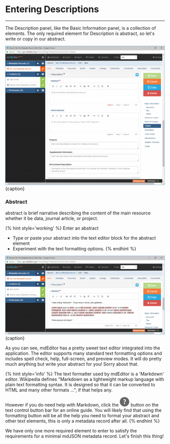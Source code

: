 # Entering Descriptions 
---

The <span class="md-panel">Description</span> panel, like the <span class="md-panel">Basic Information</span> panel, is a collection of elements.  The only required element for <span class="md-panel">Description</span> is <span class="md-element">abstract</span>, so let's write or copy in our abstract.   

![Editing Window - Main - Description Elements](/assets/get-started/edit-window-main-description-1.png){caption}

### Abstract  <i class="fa fa-asterisk required" title="Required"> </i>

<span class="md-element">abstract</span> is brief narrative describing the content of the main resource whether it be data, journal article, or project.

{% hint style='working' %}
  Enter an <span class="md-element">abstract</span>
  * Type or paste your abstract into the text editor block for the <span class="md-element">abstract</span> element
  * Experiment with the text formatting options.
{% endhint %}

![Editing Window - Main - Description Elements](/assets/get-started/edit-window-main-description-2.png){caption}

As you can see, mdEditor has a pretty sweet text editor integrated into the application.  The editor supports many standard text formatting options and includes spell check, help, full-screen, and preview modes.  It will do pretty much anything but write your abstract for you! Sorry about that.  

{% hint style='info' %}
  The text formatter used by mdEditor is a 'Markdown' editor.  Wikipedia defines "Markdown as a lightweight markup language with plain text formatting syntax. It is designed so that it can be converted to HTML and many other formats ...", if that helps any.  
  
  However if you do need help with Markdown, click the ![](/assets/bullets/question-dark.png) button on the text control button bar for an online guide.  You will likely find that using the formatting button will be all the help you need to format your abstract and other text elements, this is only a metadata record after all.
{% endhint %}

We have only one more required element to enter to satisfy the requirements for a minimal mdJSON metadata record.  Let's finish this thing! 
